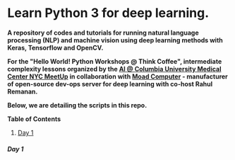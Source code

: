 # Learn Python 3 for deep learning.

**A repository of codes and tutorials for running natural language processing (NLP) and machine vision using deep learning methods with Keras, Tensorflow and OpenCV.**

**For the "Hello World! Python Workshops @ Think Coffee", intermediate complexity lessons organized by the [AI @ Columbia University Medical Center NYC MeetUp](https://www.meetup.com/AI-at-CUMC/) in collaboration with [Moad Computer](https://www.moad.computer) - manufacturer of open-source dev-ops server for deep learning with co-host Rahul Remanan.**

**Below, we are detailing the scripts in this repo.**

**Table of Contents**
1. [Day 1](#Day1)



##### Day 1 <a name="Day1"></a>

